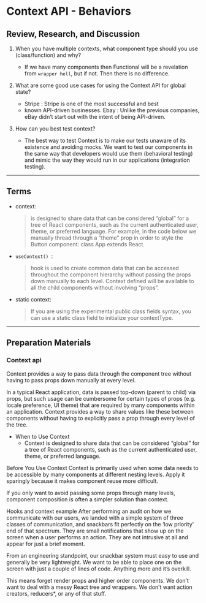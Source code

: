 # Context API - Behaviors

## Review, Research, and Discussion

1. When you have multiple contexts, what component type should you use (class/function) and why?

   - If we have many components then Functional will be a revelation from `wrapper hell`, but if not. Then there is no difference.

2. What are some good use cases for using the Context API for global state?

   - Stripe : Stripe is one of the most successful and best
   - known API-driven businesses. Ebay : Unlike the previous companies, eBay didn’t start out with the intent of being API-driven.

3. How can you best test context?
   - The best way to test Context is to make our tests unaware of its existence and avoiding mocks. We want to test our components in the same way that developers would use them (behavioral testing) and mimic the way they would run in our applications (integration testing).

---

## Terms

- context:

  > is designed to share data that can be considered “global” for a tree of React components, such as the current authenticated user, theme, or preferred language. For example, in the code below we manually thread through a “theme” prop in order to style the Button component: class App extends React.
- `useContext() `:

  > hook is used to create common data that can be accessed throughout the component hierarchy without passing the props down manually to each level. Context defined will be available to all the child components without involving “props”.
- static context:
  > If you are using the experimental public class fields syntax, you can use a static class field to initialize your contextType.
---

## Preparation Materials

### Context api

Context provides a way to pass data through the component tree without having to pass props down manually at every level.

In a typical React application, data is passed top-down (parent to child) via props, but such usage can be cumbersome for certain types of props (e.g. locale preference, UI theme) that are required by many components within an application. Context provides a way to share values like these between components without having to explicitly pass a prop through every level of the tree.

- When to Use Context
  - Context is designed to share data that can be considered “global” for a tree of React components, such as the current authenticated user, theme, or preferred language.

Before You Use Context Context is primarily used when some data needs to be accessible by many components at different nesting levels. Apply it sparingly because it makes component reuse more difficult.

If you only want to avoid passing some props through many levels, component composition is often a simpler solution than context.

Hooks and context example After performing an audit on how we communicate with our users, we landed with a simple system of three classes of communication, and snackbars fit perfectly on the ‘low priority’ end of that spectrum. They are small notifications that show up on the screen when a user performs an action. They are not intrusive at all and appear for just a brief moment.

From an engineering standpoint, our snackbar system must easy to use and generally be very lightweight. We want to be able to place one on the screen with just a couple of lines of code. Anything more and it’s overkill.

This means forget render props and higher order components. We don’t want to deal with a messy React tree and wrappers. We don’t want action creators, reducers\*, or any of that stuff.
